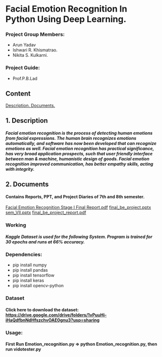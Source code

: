 # Facial Emotion Recognition In Python Using Deep Learning.
### Project Group Members:
* Arun Yadav
* Ishwari R. Khismatrao.
* Nikita S. Kulkarni.
### Project Guide:
* Prof.P.B.Lad
## Content
[ Description. ](#desc)
[ Documents. ](#doc )



<a name="desc"></a>
## 1. Description

##### Facial emotion recognition is the process of detecting human emotions from facial expressions. The human brain recognizes emotions automatically, and software has now been developed that can recognize emotions as well. Facial emotion recognition has practical significance, has very broad application prospects, such that user friendly interface between man & machine, humanistic design of goods. Facial emotion recognition improved communication, has better empathy skills, acting with integrity.


<a name="doc"></a>
## 2. Documents
#### Contains Reports, PPT, and Project Diaries of 7th and 8th semester. 
[Facial Emotion Recognition Stage I Final Report.pdf](https://github.com/nikita180899/Facial-Emotion-Recognition/files/6523615/Facial.Emotion.Recognition.Stage.I.Final.Report.pdf)
[final_be_project.pptx](https://github.com/nikita180899/Facial-Emotion-Recognition/files/6523652/final_be_project.pptx)
[sem_VII.pptx](https://github.com/nikita180899/Facial-Emotion-Recognition/files/6523653/sem_VII.pptx)
[final_be_project_report.pdf](https://github.com/nikita180899/Facial-Emotion-Recognition/files/6523627/final_be_project_report.pdf)

### Working
##### Kaggle Dataset is used for the following System. Program is trained for 30 epochs and runs at 66% accuracy.
### Dependencies:
* pip install numpy
* pip install pandas
* pip install tensorflow
* pip install keras
* pip install opencv-python
### Dataset
#### Click here to download the dataset: https://drive.google.com/drive/folders/1vPuuHi-iHaQdfbnNdHfszchvOAE0gnu3?usp=sharing
### Usage:
#### First Run Emotion_recognition.py => python Emotion_recognition.py, then run vidotester.py

